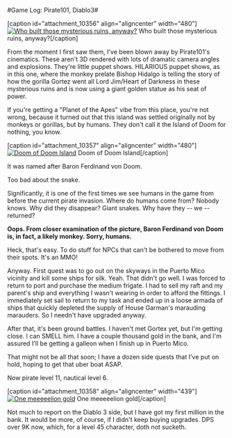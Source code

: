 #Game Log: Pirate101, Diablo3#

[caption id="attachment\_10356" align="aligncenter" width="480"][![](http://westkarana.com/wp-content/uploads/2012/10/Pirate-2012-10-19-22-31-46-93-480x384.jpg "Who built those mysterious ruins, anyway?")](http://westkarana.com/wp-content/uploads/2012/10/Pirate-2012-10-19-22-31-46-93.jpg) Who built those mysterious ruins, anyway?[/caption]

From the moment I first saw them, I've been blown away by Pirate101's cinematics. These aren't 3D rendered with lots of dramatic camera angles and explosions. They're little puppet shows. HILARIOUS puppet shows, as in this one, where the monkey prelate Bishop Hidalgo is telling the story of how the gorilla Gortez went all Lord Jim/Heart of Darkness in these mysterious ruins and is now using a giant golden statue as his seat of power.

If you're getting a "Planet of the Apes" vibe from this place, you're not wrong, because it turned out that this island was settled originally not by monkeys or gorillas, but by humans. They don't call it the Island of Doom for nothing, you know.

[caption id="attachment\_10357" align="aligncenter" width="480"][![](http://westkarana.com/wp-content/uploads/2012/10/Pirate-2012-10-19-22-32-32-22-480x384.jpg "Doom of Doom Island")](http://westkarana.com/wp-content/uploads/2012/10/Pirate-2012-10-19-22-32-32-22.jpg) Doom of Doom Island[/caption]

It was named after Baron Ferdinand von Doom.

Too bad about the snake.

Significantly, it is one of the first times we see humans in the game from before the current pirate invasion. Where do humans come from? Nobody knows. Why did they disappear? Giant snakes. Why have they -- we -- returned?

**Oops. From closer examination of the picture, Baron Ferdinand von Doom is, in fact, a likely monkey. Sorry, humans.**

Heck, that's easy. To do stuff for NPCs that can't be bothered to move from their spots. It's an MMO!

Anyway. First quest was to go out on the skyways in the Puerto Mico vicinity and kill some ships for silk. Yeah. That didn't go well. I was forced to return to port and purchase the medium frigate. I had to sell my raft and my parent's ship and everything I wasn't wearing in order to afford the fittings. I immediately set sail to return to my task and ended up in a loose armada of ships that quickly depleted the supply of House Garman's marauding marauders. So I needn't have upgraded anyway.

After that, it's been ground battles. I haven't met Gortex yet, but I'm getting close. I can SMELL him. I have a couple thousand gold in the bank, and I'm assured I'll be getting a galleon when I finish up in Puerto Mico.

That might not be all that soon; I have a dozen side quests that I've put on hold, hoping to get that uber boat ASAP.

Now pirate level 11, nautical level 6.

[caption id="attachment\_10358" align="aligncenter" width="439"][![](http://westkarana.com/wp-content/uploads/2012/10/Diablo-III-2012-10-20-07-47-56-41.jpg "One meeeeelion gold")](http://westkarana.com/wp-content/uploads/2012/10/Diablo-III-2012-10-20-07-47-56-41.jpg) One meeeeelion gold[/caption]

Not much to report on the Diablo 3 side, but I have got my first million in the bank. It would be more, of course, if I didn't keep buying upgrades. DPS over 9K now, which, for a level 45 character, doth not sucketh.

